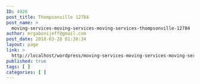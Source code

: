 ```yaml
---
ID: 4926
post_title: Thompsonville 12784
post_name: >
  moving-services-moving-services-moving-services-thompsonville-12784
author: mrgabonijeff@gmail.com
post_date: 2018-03-28 01:38:34
layout: page
link: >
  http://localhost/wordpress/moving-services-moving-services-moving-services-thompsonville-12784/
published: true
tags: [ ]
categories: [ ]
---
```

